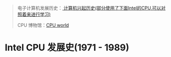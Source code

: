 > 电子计算机发展历史：[ 计算机兴起历史(部分使用了下面Intel的CPU,可以对照着来进行学习) ](README.assets/101-电子计算机的兴起.pdf)
> 
> CPU 博物馆：[CPU world](https://www.cpu-world.com/CPUs/CPU.html)

# Intel CPU 发展史(1971 - 1989)

